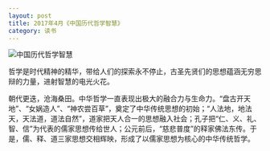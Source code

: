 ```yaml
---
layout: post
title: 2017年4月《中国历代哲学智慧》
category: 读书
---
```


![中国历代哲学智慧](http://pic.yupoo.com/bztd/GntLNs7i/H5QmO.jpg)

哲学是时代精神的精华，带给人们的探索永不停止，古圣先贤们的思想蕴涵无穷思辩的力量，进射智慧的电光火花。

朝代更迭，沧海桑田。中华哲学一直表现出极大的融合力与生命力。“盘古开天地”、“女娲造人”、“神农尝百草”，奠定了中华传统思想的初始；“人法地，地法天，天法道，道法自然”，道家把天人合一的思想融入社会；孔子把“仁、义、礼、智、信”为代表的儒家思想传给世人；公元前后，“慈悲普度”的释家佛法东传。于是，儒、释、道三家思想交相辉映，形成了以儒家思想为核心的中华传统哲学。

